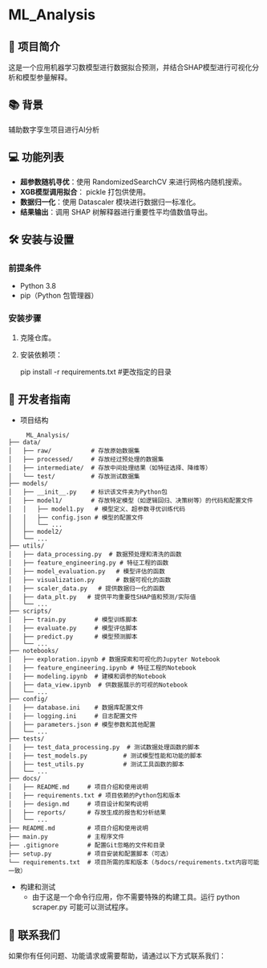# ML_Analysis

## 🚀 项目简介

这是一个应用机器学习数模型进行数据拟合预测，并结合SHAP模型进行可视化分析和模型参量解释。

## 📚 背景

辅助数字孪生项目进行AI分析

## 💻 功能列表

- **超参数随机寻优**：使用 RandomizedSearchCV 来进行网格内随机搜索。
- **XGB模型调用拟合**： pickle 打包供使用。
- **数据归一化**：使用 Datascaler 模块进行数据归一标准化。
- **结果输出**：调用 SHAP 树解释器进行重要性平均值数值导出。

## 🛠️ 安装与设置

### 前提条件

- Python 3.8 
- pip（Python 包管理器）

### 安装步骤

1. 克隆仓库。

2. 安装依赖项：
   
   pip install -r requirements.txt #更改指定的目录

## 🎅 开发者指南
- 项目结构
```
     ML_Analysis/
├── data/
│   ├── raw/           # 存放原始数据集
│   ├── processed/     # 存放经过预处理的数据集
│   ├── intermediate/  # 存放中间处理结果（如特征选择、降维等）
│   └── test/          # 存放测试数据集
├── models/
│   ├── __init__.py    # 标识该文件夹为Python包
│   ├── model1/        # 存放特定模型（如逻辑回归、决策树等）的代码和配置文件
│   │   ├── model1.py   # 模型定义、超参数寻优训练代码
│   │   ├── config.json # 模型的配置文件
│   │   └── ...
│   ├── model2/
│   └── ...
├── utils/
│   ├── data_processing.py  # 数据预处理和清洗的函数
│   ├── feature_engineering.py # 特征工程的函数
│   ├── model_evaluation.py   # 模型评估的函数
│   ├── visualization.py      # 数据可视化的函数
|   ├── scaler_data.py   # 提供数据归一化的函数
|   ├── data_plt.py   # 提供平均重要性SHAP值和预测/实际值
│   └── ...
├── scripts/
│   ├── train.py        # 模型训练脚本
│   ├── evaluate.py     # 模型评估脚本
│   ├── predict.py      # 模型预测脚本
│   └── ...
├── notebooks/
│   ├── exploration.ipynb # 数据探索和可视化的Jupyter Notebook
│   ├── feature_engineering.ipynb # 特征工程的Notebook
│   ├── modeling.ipynb  # 建模和调参的Notebook
│   ├── data_view.ipynb  # 供数据展示的可视的Notebook
│   └── ...
├── config/
│   ├── database.ini    # 数据库配置文件
│   ├── logging.ini     # 日志配置文件
│   ├── parameters.json # 模型参数和其他配置
│   └── ...
├── tests/
│   ├── test_data_processing.py  # 测试数据处理函数的脚本
│   ├── test_models.py          # 测试模型性能和功能的脚本
│   ├── test_utils.py           # 测试工具函数的脚本
│   └── ...
├── docs/
│   ├── README.md     # 项目介绍和使用说明
│   ├── requirements.txt # 项目依赖的Python包和版本
│   ├── design.md     # 项目设计和架构说明
│   ├── reports/      # 存放生成的报告和分析结果
│   └── ...
├── README.md         # 项目介绍和使用说明
├── main.py           # 主程序文件
├── .gitignore        # 配置Git忽略的文件和目录
├── setup.py          # 项目安装和配置脚本（可选）
└── requirements.txt  # 项目所需的库和版本（与docs/requirements.txt内容可能一致）
```
- 构建和测试
    - 由于这是一个命令行应用，你不需要特殊的构建工具。运行 python scraper.py 可能可以测试程序。

## 📧 联系我们

如果你有任何问题、功能请求或需要帮助，请通过以下方式联系我们：